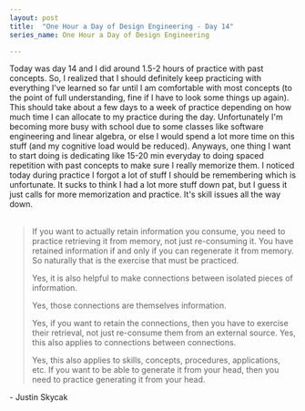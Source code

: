 ```yaml
---
layout: post
title:  "One Hour a Day of Design Engineering - Day 14"
series_name: One Hour a Day of Design Engineering

---
```


Today was day 14 and I did around 1.5-2 hours of practice with past concepts. So, I realized that I should definitely keep practicing with everything I've learned so far until I am comfortable with most concepts (to the point of full understanding, fine if I have to look some things up again). This should take about a few days to a week of practice depending on how much time I can allocate to my practice during the day. Unfortunately I'm becoming more busy with school due to some classes like software engineering and linear algebra, or else I would spend a lot more time on this stuff (and my cognitive load would be reduced). Anyways, one thing I want to start doing is dedicating like 15-20 min everyday to doing spaced repetition with past concepts to make sure I really memorize them. I noticed today during practice I forgot a lot of stuff I should be remembering which is unfortunate. It sucks to think I had a lot more stuff down pat, but I guess it just calls for more memorization and practice. It's skill issues all the way down.
<br><br>
<blockquote>If you want to actually retain information you consume, you need to practice retrieving it from memory, not just re-consuming it. You have retained information if and only if you can regenerate it from memory. So naturally that is the exercise that must be practiced.

Yes, it is also helpful to make connections between isolated pieces of information.

Yes, those connections are themselves information.

Yes, if you want to retain the connections, then you have to exercise their retrieval, not just re-consume them from an external source. Yes, this also applies to connections between connections.

Yes, this also applies to skills, concepts, procedures, applications, etc. If you want to be able to generate it from your head, then you need to practice generating it from your head. </blockquote> - Justin Skycak
